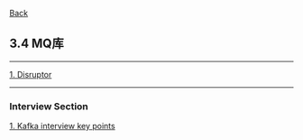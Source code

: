 [Back](../../README.md)

## 3.4 MQ库

<hr>

[1. Disruptor](disruptor.md)

<hr>

### Interview Section

[1. Kafka interview key points](Kafka/KafkaInterview.md)

